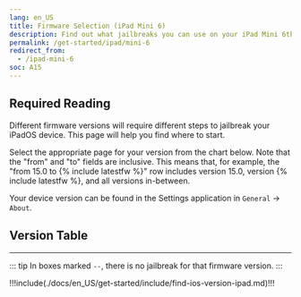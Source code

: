 ```yaml
---
lang: en_US
title: Firmware Selection (iPad Mini 6)
description: Find out what jailbreaks you can use on your iPad Mini 6th Generation
permalink: /get-started/ipad/mini-6
redirect_from:
  - /ipad-mini-6
soc: A15
---
```


## Required Reading

Different firmware versions will require different steps to jailbreak your iPadOS device. This page will help you find where to start.

Select the appropriate page for your version from the chart below. Note that the "from" and "to" fields are inclusive. This means that, for example, the "from 15.0 to {% include latestfw %}" row includes version 15.0, version {% include latestfw %}, and all versions in-between.

Your device version can be found in the Settings application in `General` -> `About`.

## Version Table

<versionTable soc="15" :minVer="[15,0,0]"/>

---

::: tip
In boxes marked `--`, there is no jailbreak for that firmware version.
:::

!!!include(./docs/en_US/get-started/include/find-ios-version-ipad.md)!!!
